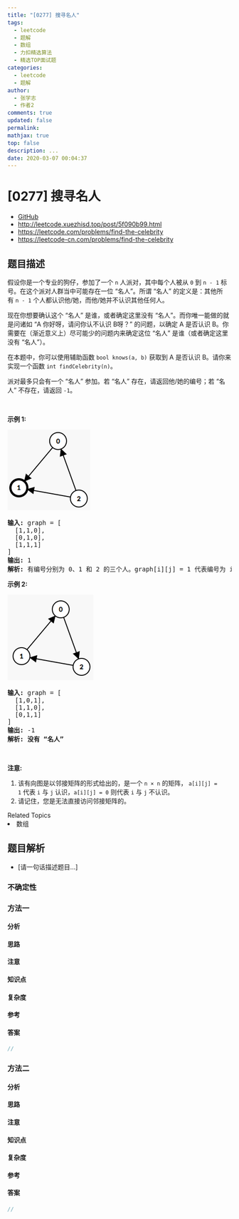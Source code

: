 ```yaml
---
title: "[0277] 搜寻名人"
tags:
  - leetcode
  - 题解
  - 数组
  - 力扣精选算法
  - 精选TOP面试题
categories:
  - leetcode
  - 题解
author:
  - 张学志
  - 作者2
comments: true
updated: false
permalink:
mathjax: true
top: false
description: ...
date: 2020-03-07 00:04:37
---
```



# [0277] 搜寻名人
* [GitHub](https://github.com/algoboy101/LeetCodeCrowdsource/tree/master/_posts/QA/%5B0277%5D%20%E6%90%9C%E5%AF%BB%E5%90%8D%E4%BA%BA.md)
* http://leetcode.xuezhisd.top/post/5f090b99.html
* https://leetcode.com/problems/find-the-celebrity
* https://leetcode-cn.com/problems/find-the-celebrity


## 题目描述

<p>假设你是一个专业的狗仔，参加了一个&nbsp;<code>n</code>&nbsp;人派对，其中每个人被从&nbsp;<code>0</code>&nbsp;到&nbsp;<code>n - 1</code>&nbsp;标号。在这个派对人群当中可能存在一位&nbsp;&ldquo;名人&rdquo;。所谓 &ldquo;名人&rdquo; 的定义是：其他所有&nbsp;<code>n - 1</code>&nbsp;个人都认识他/她，而他/她并不认识其他任何人。</p>

<p>现在你想要确认这个 &ldquo;名人&rdquo; 是谁，或者确定这里没有&nbsp;&ldquo;名人&rdquo;。而你唯一能做的就是问诸如 &ldquo;A&nbsp;你好呀，请问你认不认识&nbsp;B呀？&rdquo;&nbsp;的问题，以确定 A 是否认识 B。你需要在（渐近意义上）尽可能少的问题内来确定这位 &ldquo;名人&rdquo; 是谁（或者确定这里没有 &ldquo;名人&rdquo;）。</p>

<p>在本题中，你可以使用辅助函数&nbsp;<code>bool knows(a, b)</code>&nbsp;获取到 A&nbsp;是否认识 B。请你来实现一个函数&nbsp;<code>int findCelebrity(n)</code>。</p>

<p>派对最多只会有一个 &ldquo;名人&rdquo; 参加。若&nbsp;&ldquo;名人&rdquo; 存在，请返回他/她的编号；若&nbsp;&ldquo;名人&rdquo;&nbsp;不存在，请返回&nbsp;<code>-1</code>。</p>

<p>&nbsp;</p>

<p><strong>示例 1:</strong></p>

<p><img alt="" src="https://raw.githubusercontent.com/algoboy101/LeetCodeCrowdsource/master/imgs/277_example_1_bold.PNG" style="height: 181px; width: 186px;"></p>

<pre><strong>输入: </strong>graph = [
&nbsp; [1,1,0],
&nbsp; [0,1,0],
&nbsp; [1,1,1]
]
<strong>输出: </strong>1
<strong>解析: </strong>有编号分别为 0、1 和 2 的三个人。graph[i][j] = 1 代表编号为 i 的人认识编号为 j 的人，而 graph[i][j] = 0 则代表编号为 i 的人不认识编号为 j 的人。&ldquo;名人&rdquo; 是编号 1 的人，因为 0 和 2 均认识他/她，但 1 不认识任何人。
</pre>

<p><strong>示例&nbsp;2:</strong></p>

<p><img alt="" src="https://raw.githubusercontent.com/algoboy101/LeetCodeCrowdsource/master/imgs/277_example_2.PNG" style="height: 192px; width: 193px;"></p>

<pre><strong>输入: </strong>graph = [
&nbsp; [1,0,1],
&nbsp; [1,1,0],
&nbsp; [0,1,1]
]
<strong>输出: </strong>-1
<strong>解析: 没有 &ldquo;名人&rdquo;</strong>
</pre>

<p>&nbsp;</p>

<p><strong>注意:</strong></p>

<ol>
	<li>该有向图是以邻接矩阵的形式给出的，是一个&nbsp;<code>n &times;&nbsp;n</code>&nbsp;的矩阵，&nbsp;<code>a[i][j] = 1</code>&nbsp;代表&nbsp;<code>i</code>&nbsp;与&nbsp;<code>j</code>&nbsp;认识，<code>a[i][j] = 0</code>&nbsp;则代表&nbsp;<code>i</code>&nbsp;与&nbsp;<code>j</code>&nbsp;不认识。</li>
	<li>请记住，您是无法直接访问邻接矩阵的。</li>
</ol>
<div><div>Related Topics</div><div><li>数组</li></div></div>


## 题目解析
* [请一句话描述题目...]

### 不确定性


### 方法一

#### 分析

#### 思路

#### 注意

#### 知识点

#### 复杂度

#### 参考

#### 答案

```cpp
//
```


### 方法二

#### 分析

#### 思路

#### 注意

#### 知识点

#### 复杂度

#### 参考

#### 答案

```cpp
//
```


